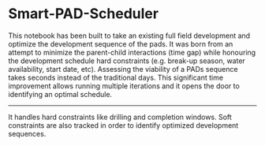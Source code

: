 # Smart-PAD-Scheduler

This notebook has been built to take an existing full field development and optimize the development sequence of the pads. It was born from an attempt to minimize the parent-child interactions (time gap) while honouring the development schedule hard constraints (e.g. break-up season, water availability, start date, etc). Assessing the viability of a PADs sequence takes seconds instead of the traditional days. This significant time improvement allows running multiple iterations and it opens the door to identifying an optimal schedule.

---

It handles hard constraints like drilling and completion windows. Soft constraints are also tracked in order to identify optimized development sequences. 
